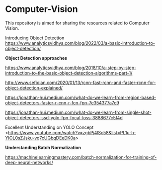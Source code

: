 # Computer-Vision

This repository is aimed for sharing the resources related to Computer Vision.

Introducing Object Detection <https://www.analyticsvidhya.com/blog/2022/03/a-basic-introduction-to-object-detection/>

**Object Detection approaches**

https://www.analyticsvidhya.com/blog/2018/10/a-step-by-step-introduction-to-the-basic-object-detection-algorithms-part-1/

http://www.sefidian.com/2020/01/13/rcnn-fast-rcnn-and-faster-rcnn-for-object-detection-explained/

https://jonathan-hui.medium.com/what-do-we-learn-from-region-based-object-detectors-faster-r-cnn-r-fcn-fpn-7e354377a7c9

https://jonathan-hui.medium.com/what-do-we-learn-from-single-shot-object-detectors-ssd-yolo-fpn-focal-loss-3888677c5f4d

Excellent Understanding on YOLO Concept <<https://www.youtube.com/watch?v=zgbPj4lSc58&list=PL1u-h-YIOL0sZJsku-vq7cUGbqDEeDK0a>>

**Understanding Batch Normalization**

https://machinelearningmastery.com/batch-normalization-for-training-of-deep-neural-networks/
